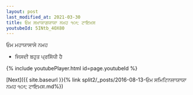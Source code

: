 ```yaml
---
layout: post
last_modified_at: 2021-03-30
title: ਓਮ ਸਮਾਯਾਗਯਾਯਾ ਨਮਹ ੧੦੮ ਟਾਇਮਸ
youtubeId: 5INtb_4OX80
---
```

 
 
 ਓਮ ਮਹਾਯਾਸਾਸੇ ਨਮਹ  
 
 -  ਜਿਸਦੀ ਬਹੁਤ ਪ੍ਰਸਿੱਧੀ ਹੈ 
 
  
 
  
 
 
 
 
 
 


{% include youtubePlayer.html id=page.youtubeId %}
 
[Next]({{ site.baseurl }}{% link  split2/_posts/2016-08-13-ਓਮ ਸਮਿਟਿਨਜਾਯਾਯਾ ਨਮਹ ੧੦੮ ਟਾਇਮਸ.md%})
 
